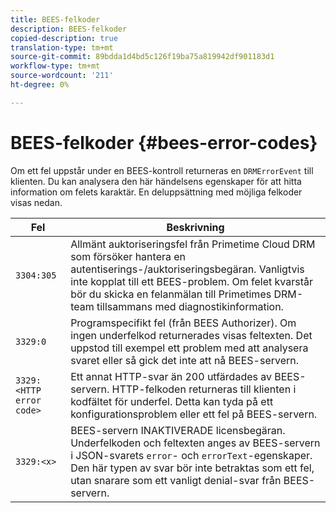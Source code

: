 ```yaml
---
title: BEES-felkoder
description: BEES-felkoder
copied-description: true
translation-type: tm+mt
source-git-commit: 89bdda1d4bd5c126f19ba75a819942df901183d1
workflow-type: tm+mt
source-wordcount: '211'
ht-degree: 0%

---
```



# BEES-felkoder {#bees-error-codes}

<!--<a id="section_81946679E1114DBA9FE173D0AA9E2F09"></a>-->

Om ett fel uppstår under en BEES-kontroll returneras en `DRMErrorEvent` till klienten. Du kan analysera den här händelsens egenskaper för att hitta information om felets karaktär. En deluppsättning med möjliga felkoder visas nedan.

| Fel | Beskrivning |
|---|---|
| `3304:305` | Allmänt auktoriseringsfel från Primetime Cloud DRM som försöker hantera en autentiserings-/auktoriseringsbegäran. Vanligtvis inte kopplat till ett BEES-problem. Om felet kvarstår bör du skicka en felanmälan till Primetimes DRM-team tillsammans med diagnostikinformation. |
| `3329:0` | Programspecifikt fel (från BEES Authorizer). Om ingen underfelkod returnerades visas feltexten. Det uppstod till exempel ett problem med att analysera svaret eller så gick det inte att nå BEES-servern. |
| `3329:<HTTP error code>` | Ett annat HTTP-svar än 200 utfärdades av BEES-servern. HTTP-felkoden returneras till klienten i kodfältet för underfel. Detta kan tyda på ett konfigurationsproblem eller ett fel på BEES-servern. |
| `3329:<x>` | BEES-servern INAKTIVERADE licensbegäran. Underfelkoden och feltexten anges av BEES-servern i JSON-svarets `error`- och `errorText`-egenskaper. Den här typen av svar bör inte betraktas som ett fel, utan snarare som ett vanligt denial-svar från BEES-servern. |
